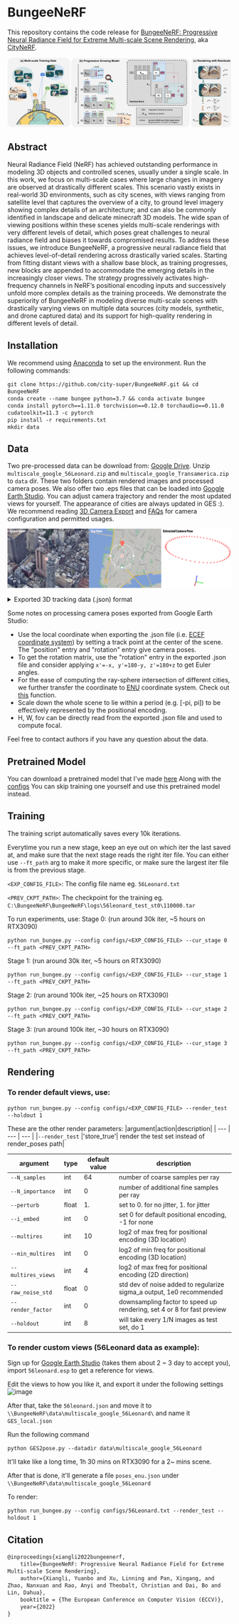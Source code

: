 # BungeeNeRF
This repository contains the code release for
[BungeeNeRF: Progressive Neural Radiance Field for Extreme Multi-scale Scene Rendering](https://city-super.github.io/citynerf/img/BungeeNeRF_ECCV22.pdf), aka [CityNeRF](https://city-super.github.io/citynerf/).

![scheme](imgs/training_mechanism.png)

## Abstract
Neural Radiance Field (NeRF) has achieved outstanding performance in modeling 3D objects and controlled scenes, usually under a single scale. 
In this work, we focus on multi-scale cases where large changes in imagery are observed at drastically different scales. 
This scenario vastly exists in real-world 3D environments, such as city scenes, with views ranging from satellite level that captures the overview of a city, 
to ground level imagery showing complex details of an architecture; 
and can also be commonly identified in landscape and delicate minecraft 3D models. 
The wide span of viewing positions within these scenes yields multi-scale renderings with very different levels of detail,
which poses great challenges to neural radiance field and biases it towards compromised results. 
To address these issues, we introduce BungeeNeRF, a progressive neural radiance field that achieves level-of-detail rendering across drastically varied scales. 
Starting from fitting distant views with a shallow base block, as training progresses, new blocks are appended to accommodate the emerging details in the increasingly closer views. 
The strategy progressively activates high-frequency channels in NeRF’s positional encoding inputs and successively unfold more complex details as the training proceeds.
We demonstrate the superiority of BungeeNeRF in modeling diverse multi-scale scenes with drastically varying views on multiple data sources (city models, synthetic, and drone captured data) and its support for high-quality rendering in different levels of detail.

## Installation
We recommend using [Anaconda](https://www.anaconda.com/products/individual) to set
up the environment. Run the following commands:

```
git clone https://github.com/city-super/BungeeNeRF.git && cd BungeeNeRF
conda create --name bungee python=3.7 && conda activate bungee
conda install pytorch==1.11.0 torchvision==0.12.0 torchaudio==0.11.0 cudatoolkit=11.3 -c pytorch
pip install -r requirements.txt
mkdir data
```

## Data
Two pre-processed data can be download from: [Google Drive](https://drive.google.com/drive/folders/1ybq-BuRH0EEpcp5OZT9xEMi-Px1pdx4D?usp=sharing). Unzip `multiscale_google_56Leonard.zip` and `multiscale_google_Transamerica.zip` to `data` dir. These two folders contain rendered images and processed camera poses. We also offer two .eps files that can be loaded into [Google Earth Studio](https://earth.google.com/studio/). You can adjust camera trajectory and render the most updated views for yourself. The appearance of cities are always updated in GES :). We recommend reading [3D Camera Export](https://earth.google.com/studio/docs/advanced-features/3d-camera-export/) and [FAQs](https://www.google.com/earth/studio/faq/) for camera configuration and permitted usages.

![panel](imgs/panel.png)

<details>
<summary> Exported 3D tracking data (.json) format </summary>                                                                                    
{"name": xxxx,
"width": xxxx,
"height": xxxx,
"numFrames": xxxx,
"durationSeconds": 56.3,
"cameraFrames": [
        {
            "position": {
                "x": xxx,
                "y": xxx,
                "z": xxx
            },
            "rotation": {
                "x": xxx,
                "y": xxx,
                "z": xxx
            },
            "coordinate": {
                "latitude": xx,
                "longitude": xx,
                "altitude": xxx
            },
            "fovVertical": xx
        },
        ...
    ],
"trackPoints": []}
</details>


Some notes on processing camera poses exported from Google Earth Studio:
* Use the local coordinate when exporting the .json file (i.e. [ECEF coordinate system](http://dirsig.cis.rit.edu/docs/new/coordinates.html)) by setting a track point at the center of the scene. The "position" entry and "rotation" entry give camera poses.
* To get the rotation matrix, use the "rotation" entry in the exported .json file and consider applying `x'=-x, y'=180-y, z'=180+z` to get Euler angles.
* For the ease of computing the ray-sphere intersection of different cities, we further transfer the coordinate to [ENU](http://dirsig.cis.rit.edu/docs/new/coordinates.html) coordinate system. Check out [this](https://github.com/geospace-code/pymap3d/blob/743bb002d5f6ea1a7f788bcebd1ff5f62a66460b/src/pymap3d/ecef.py#L206) function. 
* Scale down the whole scene to lie within a period (e.g. [-pi, pi]) to be effectively represented by the positional encoding.
* H, W, fov can be directly read from the exported .json file and used to compute focal.

Feel free to contact authors if you have any question about the data.

## Pretrained Model
You can download a pretrained model that I've made [here]()
Along with the [configs]()
You can skip training one yourself and use this pretrained model instead.

## Training
The training script automatically saves every 10k iterations. 

Everytime you run a new stage, keep an eye out on which iter the last saved at, and make sure that the next stage reads the right iter file. You can either use `--ft_path` arg to make it more specific, or make sure the largest iter file is from the previous stage.


`<EXP_CONFIG_FILE>`: The config file name eg. `56Leonard.txt`

`<PREV_CKPT_PATH>`: The checkpoint for the training eg. `C:\BungeeNeRF\BungeeNeRF\logs\56leonard_test_st0\110000.tar`

To run experiments, use:
Stage 0: (run around 30k iter, ~5 hours on RTX3090)
```
python run_bungee.py --config configs/<EXP_CONFIG_FILE> --cur_stage 0 --ft_path <PREV_CKPT_PATH>
```
Stage 1: (run around 30k iter, ~5 hours on RTX3090)
```
python run_bungee.py --config configs/<EXP_CONFIG_FILE> --cur_stage 1 --ft_path <PREV_CKPT_PATH>
```
Stage 2: (run around 100k iter, ~25 hours on RTX3090)
```
python run_bungee.py --config configs/<EXP_CONFIG_FILE> --cur_stage 2 --ft_path <PREV_CKPT_PATH>
```
Stage 3: (run around 100k iter, ~30 hours on RTX3090)
```
python run_bungee.py --config configs/<EXP_CONFIG_FILE> --cur_stage 3 --ft_path <PREV_CKPT_PATH>
```

## Rendering
### To render default views, use:
```
python run_bungee.py --config configs/<EXP_CONFIG_FILE> --render_test --holdout 1
```

These are the other render parameters:
|argument|action|description|
| --- | --- | --- |
|`--render_test` |'store_true'| render the test set instead of render_poses path|

|argument|type|default value|description|
| --- | --- | --- | --- |
|`--N_samples` |int| 64| number of coarse samples per ray|
|`--N_importance` |int| 0| number of additional fine samples per ray|
|`--perturb` |float| 1.| set to 0. for no jitter, 1. for jitter|
|`--i_embed` |int| 0| set 0 for default positional encoding, -1 for none|
|`--multires` |int| 10| log2 of max freq for positional encoding (3D location)|
|`--min_multires` |int| 0| log2 of min freq for positional encoding (3D location)|
|`--multires_views` |int| 4| log2 of max freq for positional encoding (2D direction)|
|`--raw_noise_std` |float| 0| std dev of noise added to regularize sigma_a output, 1e0 recommended|
|`--render_factor` |int| 0| downsampling factor to speed up rendering, set 4 or 8 for fast preview|
|`--holdout` |int| 8| will take every 1/N images as test set, do 1|

### To render custom views (56Leonard data as example):

Sign up for [Google Earth Studio](https://earth.google.com/studio/) (takes them about 2 ~ 3 day to accept you), import `56leonard.esp` to get a reference for views.

Edit the views to how you like it, and export it under the following settings
![image](https://user-images.githubusercontent.com/29135514/184240987-03a4e3a1-04c3-4232-a3e6-8089e82aa781.png)

After that, take the `56leonard.json` and move it to `\\BungeeNeRF\data\multiscale_google_56Leonard\` and name it `GES_local.json`

Run the following command
```
python GES2pose.py --datadir data\multiscale_google_56Leonard
```

It'll take like a long time, 1h 30 mins on RTX3090 for a 2~ mins scene.

After that is done, it'll generate a file `poses_enu.json` under `\\BungeeNeRF\data\multiscale_google_56Leonard`

To render:
```
python run_bungee.py --config configs/56Leonard.txt --render_test --holdout 1
```

## Citation
```
@inproceedings{xiangli2022bungeenerf,
    title={BungeeNeRF: Progressive Neural Radiance Field for Extreme Multi-scale Scene Rendering},
    author={Xiangli, Yuanbo and Xu, Linning and Pan, Xingang, and Zhao, Nanxuan and Rao, Anyi and Theobalt, Christian and Dai, Bo and Lin, Dahua},
    booktitle = {The European Conference on Computer Vision (ECCV)}, 
    year={2022}
}
```
